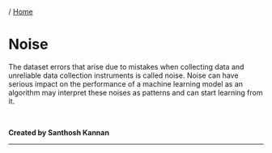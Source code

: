 / [Home](index.md)

# Noise

The dataset errors that arise due to mistakes when collecting data and unreliable data collection instruments is called noise. Noise can have serious impact on the performance of a machine learning model as an algorithm may interpret these noises as patterns and can start learning from it.

<br>

**Created by Santhosh Kannan**

---

<br>
